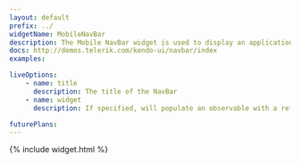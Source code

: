```yaml
---
layout: default
prefix: ../
widgetName: MobileNavBar
description: The Mobile NavBar widget is used to display an application navigation bar.
docs: http://demos.telerik.com/kendo-ui/navbar/index
examples:

liveOptions:
    - name: title
      description: The title of the NavBar
    - name: widget
      description: If specified, will populate an observable with a reference to the actual widget

futurePlans:
---
```


{% include widget.html %}
